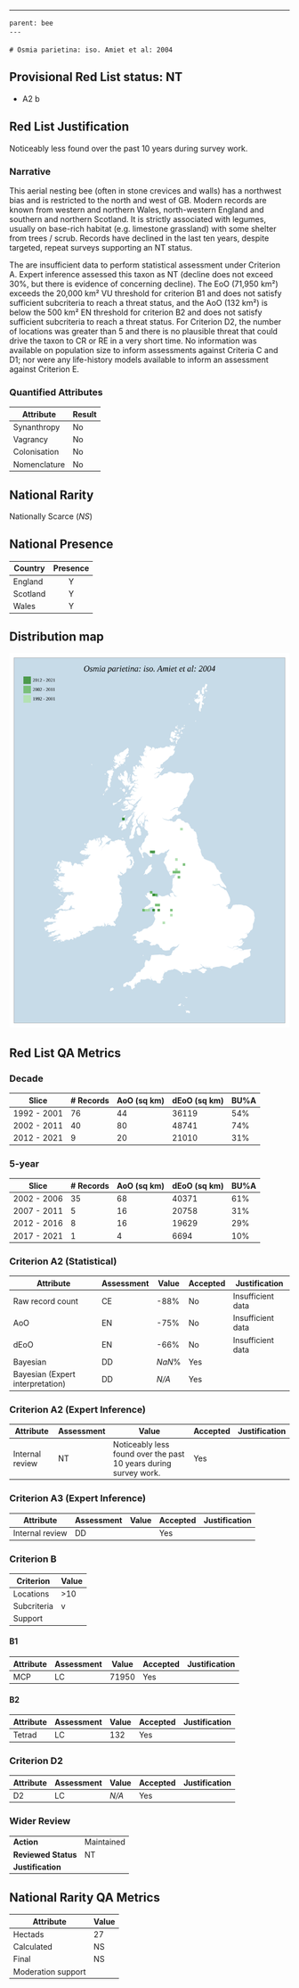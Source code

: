---
    parent: bee
    ---

    # Osmia parietina: iso. Amiet et al: 2004

## Provisional Red List status: NT
- A2 b

## Red List Justification
Noticeably less found over the past 10 years during survey work.
### Narrative
This aerial nesting bee (often in stone crevices and walls) has a northwest bias and is restricted to the north and west of GB. Modern records are known from western and northern Wales, north-western England and southern and northern Scotland. It is strictly associated with legumes, usually on base-rich habitat (e.g. limestone grassland) with some shelter from trees / scrub. Records have declined in the last ten years, despite targeted, repeat surveys supporting an NT status. 

The are insufficient data to perform statistical assessment under Criterion A. Expert inference assessed this taxon as NT (decline does not exceed 30%, but there is evidence of concerning decline). The EoO (71,950 km²) exceeds the 20,000 km² VU threshold for criterion B1 and does not satisfy sufficient subcriteria to reach a threat status, and the AoO (132 km²) is below the 500 km² EN threshold for criterion B2 and does not satisfy sufficient subcriteria to reach a threat status. For Criterion D2, the number of locations was greater than 5 and there is no plausible threat that could drive the taxon to CR or RE in a very short time. No information was available on population size to inform assessments against Criteria C and D1; nor were any life-history models available to inform an assessment against Criterion E.
### Quantified Attributes
|Attribute|Result|
|---|---|
|Synanthropy|No|
|Vagrancy|No|
|Colonisation|No|
|Nomenclature|No|


## National Rarity
Nationally Scarce (*NS*)

## National Presence
|Country|Presence
|---|:-:|
|England|Y|
|Scotland|Y|
|Wales|Y|


## Distribution map
![](../map/237.svg)

## Red List QA Metrics
### Decade
| Slice | # Records | AoO (sq km) | dEoO (sq km) |BU%A |
|---|---|---|---|---|
|1992 - 2001|76|44|36119|54%|
|2002 - 2011|40|80|48741|74%|
|2012 - 2021|9|20|21010|31%|
### 5-year
| Slice | # Records | AoO (sq km) | dEoO (sq km) |BU%A |
|---|---|---|---|---|
|2002 - 2006|35|68|40371|61%|
|2007 - 2011|5|16|20758|31%|
|2012 - 2016|8|16|19629|29%|
|2017 - 2021|1|4|6694|10%|
### Criterion A2 (Statistical)
|Attribute|Assessment|Value|Accepted|Justification
|---|---|---|---|---|
|Raw record count|CE|-88%|No|Insufficient data|
|AoO|EN|-75%|No|Insufficient data|
|dEoO|EN|-66%|No|Insufficient data|
|Bayesian|DD|*NaN*%|Yes||
|Bayesian (Expert interpretation)|DD|*N/A*|Yes||
### Criterion A2 (Expert Inference)
|Attribute|Assessment|Value|Accepted|Justification
|---|---|---|---|---|
|Internal review|NT|Noticeably less found over the past 10 years during survey work.|Yes||
### Criterion A3 (Expert Inference)
|Attribute|Assessment|Value|Accepted|Justification
|---|---|---|---|---|
|Internal review|DD||Yes||
### Criterion B
|Criterion| Value|
|---|---|
|Locations|>10|
|Subcriteria|v|
|Support||
#### B1
|Attribute|Assessment|Value|Accepted|Justification
|---|---|---|---|---|
|MCP|LC|71950|Yes||
#### B2
|Attribute|Assessment|Value|Accepted|Justification
|---|---|---|---|---|
|Tetrad|LC|132|Yes||
### Criterion D2
|Attribute|Assessment|Value|Accepted|Justification
|---|---|---|---|---|
|D2|LC|*N/A*|Yes||
### Wider Review
|  |  |
|---|---|
|**Action**|Maintained|
|**Reviewed Status**|NT|
|**Justification**||


## National Rarity QA Metrics
|Attribute|Value|
|---|---|
|Hectads|27|
|Calculated|NS|
|Final|NS|
|Moderation support||


